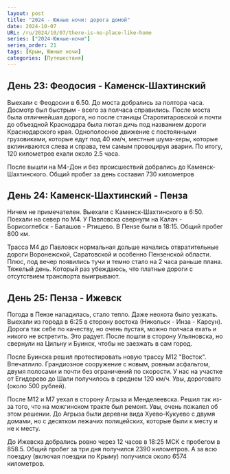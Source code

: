 ```yaml
---
layout: post
title: "2024 - Южные ночи: дорога домой"
date: 2024-10-07
URL: /ru/2024/10/07/there-is-no-place-like-home
series: ["2024-Южные-ночи"]
series_order: 21
tags: [Крым, Южные ночи]
categories: [Путешествия]
---
```


## День 23: Феодосия - Каменск-Шахтинский

Выехали с Феодосии в 6.50. До моста добрались за полтора часа. Досмотр был быстрым - всего за полчаса справились.
После моста была отличнейшая дорога, но после станицы Старотитаровской и почти до объездной Краснодара была лютая дичь под названием дороги Краснодарского края. Однополосное движение с постоянными грузовиками, которые едут под 40 км/ч, местные шума-херы, которые вклиниваются слева и справа, тем самым провоцируя аварии. По итогу, 120 километров ехали около 2.5 часа.

После вышли на М4-Дон и без происшествий добрались до Каменск-Шахтинского. Общий пробег за день составил 730 километров

## День 24: Каменск-Шахтинский - Пенза

Ничем не примечателен. Выехали с Каменск-Шахтинского в 6:50. Поехали на север по М4. У Павловска свернули на Калач - Борисоглебск - Балашов - Ртищево. В Пензе были в 18:15. Общий пробег 800 км.

Трасса М4 до Павловск нормальная дольше начались отвратительные дороги Воронежской, Саратовской и особенно Пензенской области. Плюс, под вечер появились тучи и темно стало на 2 часа раньше плана. Тяжелый день. Который раз убеждаюсь, что платные дороги с отсутствием транспорта выигрывают.

## День 25: Пенза - Ижевск

Погода в Пензе наладилась, стало тепло. Даже неохота было уезжать. Выехали из города в 6:25 в сторону востока (Никольск - Инза - Карсун). Дорога так себе по качеству, но очень пустая, можно полчаса ехать и никого не встретить. Это радует. После пошли в сторону Ульяновска, но свернули на Цильну и Буинск, чтобы не заезжать в сам город.

После Буинска решил протестировать новую трассу М12 "Восток". Впечатлило. Грандиозное сооружение с новым, ровным асфальтом, двумя полосами и почти без ограничений по скорости. У нас на участке от Егидерево до Шали получилось в среднем 120 км/ч. Увы, дороговато (около 500 рублей).

После М12 и М7 уехал в сторону Агрыза и Менделеевска. Решил так из-за того, что на можгинском тракте был ремонт. Увы, очень пожалел об этом решении. До Агрыза были деревни вида Хуево-Кукуево с двумя домами, но с десятком лежачих полицейских, которые были к месту и не к месту.

До Ижевска добрались ровно через 12 часов в 18:25 МСК с пробегом в 858.5. 
Общий пробег за три дня получился 2390 километров. А за всю поездку (включая поездки по Крыму) получился около 6574 километров.